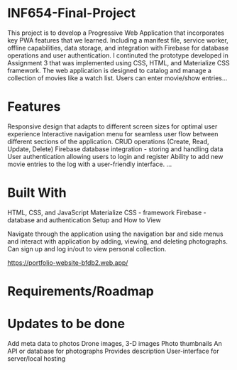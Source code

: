 # INF654-Final-Project
This project is to develop a Progressive Web Application that incorporates key PWA features that we learned. Including a manifest file, service worker, offline capabilities, data storage, and integration with Firebase for database operations and user authentication. I continuted the prototype developed in Assignment 3 that was implemented using CSS, HTML, and Materialize CSS framework. The web application is designed to catalog and manage a collection of movies like a watch list. Users can enter movie/show entries...

# Features
Responsive design that adapts to different screen sizes for optimal user experience
Interactive navigation menu for seamless user flow between different sections of the application.
CRUD operations (Create, Read, Update, Delete)
Firebase database integration - storing and handling data
User authentication allowing users to login and register
Ability to add new movie entries to the log with a user-friendly interface.
...
# Built With
HTML, CSS, and JavaScript
Materialize CSS - framework
Firebase - database and authentication
Setup and How to View

Navigate through the application using the navigation bar and side menus and interact with application by adding, viewing, and deleting photographs. Can sign up and log in/out to view personal collection.

https://portfolio-website-bfdb2.web.app/

# Requirements/Roadmap


# Updates to be done
Add meta data to photos
Drone images, 3-D images
Photo thumbnails
An API or database for photographs
Provides description
User-interface for server/local hosting
